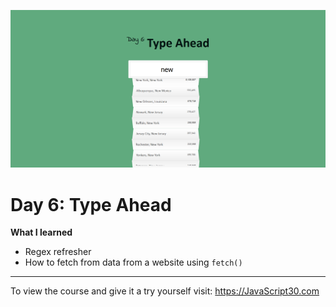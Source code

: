 ![Type Ahead Screenshot.png](https://github.com/Alma-Sanchez/JavaScript30/blob/gh-pages/06%20-%20Type%20Ahead/images/Type%20Ahead%20Screenshot.png)

Day 6: Type Ahead
=====

__What I learned__
- Regex refresher
- How to fetch from data from a website using `fetch()`
___
To view the course and give it a try yourself visit: https://JavaScript30.com